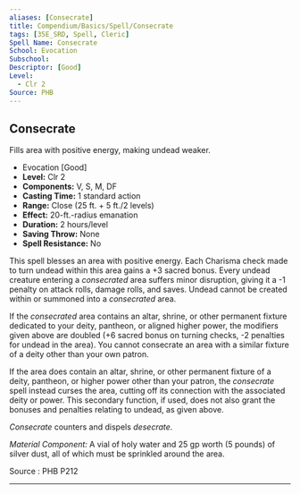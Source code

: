 ```yaml
---
aliases: [Consecrate]
title: Compendium/Basics/Spell/Consecrate
tags: [35E_SRD, Spell, Cleric]
Spell Name: Consecrate
School: Evocation
Subschool: 
Descriptor: [Good]
Level:
  - Clr 2
Source: PHB
---
```



## Consecrate

Fills area with positive energy, making undead weaker.

*   Evocation [Good]
*   **Level:** Clr 2
*   **Components:** V, S, M, DF
*   **Casting Time:** 1 standard action
*   **Range:** Close (25 ft. + 5 ft./2 levels)
*   **Effect:** 20-ft.-radius emanation
*   **Duration:** 2 hours/level
*   **Saving Throw:** None
*   **Spell Resistance:** No

<p>This spell blesses an area with positive energy. Each Charisma check made to turn undead within this area gains a +3 sacred bonus. Every undead creature entering a <i>consecrated</i> area suffers minor disruption, giving it a -1 penalty on attack rolls, damage rolls, and saves. Undead cannot be created within or summoned into a <i>consecrated</i> area.</p><p>If the <i>consecrated</i> area contains an altar, shrine, or other permanent fixture dedicated to your deity, pantheon, or aligned higher power, the modifiers given above are doubled (+6 sacred bonus on turning checks, -2 penalties for undead in the area). You cannot consecrate an area with a similar fixture of a deity other than your own patron.</p><p>If the area does contain an altar, shrine, or other permanent fixture of a deity, pantheon, or higher power other than your patron, the <i>consecrate</i> spell instead curses the area, cutting off its connection with the associated deity or power. This secondary function, if used, does not also grant the bonuses and penalties relating to undead, as given above.</p><p><i>Consecrate</i> counters and dispels <i>desecrate</i>.</p><p><i>Material Component:</i> A vial of holy water and 25 gp worth (5 pounds) of silver dust, all of which must be sprinkled around the area.</p>

Source : PHB P212

---
